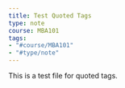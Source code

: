 ```yaml
---
title: Test Quoted Tags
type: note
course: MBA101
tags:
- "#course/MBA101"
- "#type/note"
---
```

This is a test file for quoted tags.

